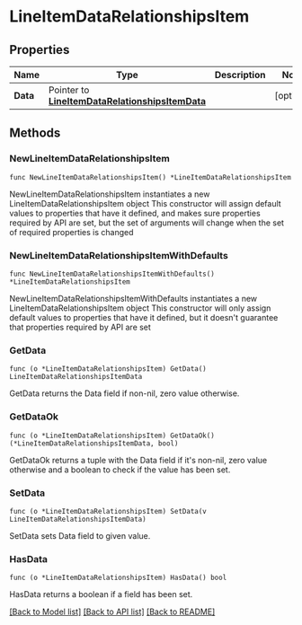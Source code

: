 # LineItemDataRelationshipsItem

## Properties

Name | Type | Description | Notes
------------ | ------------- | ------------- | -------------
**Data** | Pointer to [**LineItemDataRelationshipsItemData**](LineItemDataRelationshipsItemData.md) |  | [optional] 

## Methods

### NewLineItemDataRelationshipsItem

`func NewLineItemDataRelationshipsItem() *LineItemDataRelationshipsItem`

NewLineItemDataRelationshipsItem instantiates a new LineItemDataRelationshipsItem object
This constructor will assign default values to properties that have it defined,
and makes sure properties required by API are set, but the set of arguments
will change when the set of required properties is changed

### NewLineItemDataRelationshipsItemWithDefaults

`func NewLineItemDataRelationshipsItemWithDefaults() *LineItemDataRelationshipsItem`

NewLineItemDataRelationshipsItemWithDefaults instantiates a new LineItemDataRelationshipsItem object
This constructor will only assign default values to properties that have it defined,
but it doesn't guarantee that properties required by API are set

### GetData

`func (o *LineItemDataRelationshipsItem) GetData() LineItemDataRelationshipsItemData`

GetData returns the Data field if non-nil, zero value otherwise.

### GetDataOk

`func (o *LineItemDataRelationshipsItem) GetDataOk() (*LineItemDataRelationshipsItemData, bool)`

GetDataOk returns a tuple with the Data field if it's non-nil, zero value otherwise
and a boolean to check if the value has been set.

### SetData

`func (o *LineItemDataRelationshipsItem) SetData(v LineItemDataRelationshipsItemData)`

SetData sets Data field to given value.

### HasData

`func (o *LineItemDataRelationshipsItem) HasData() bool`

HasData returns a boolean if a field has been set.


[[Back to Model list]](../README.md#documentation-for-models) [[Back to API list]](../README.md#documentation-for-api-endpoints) [[Back to README]](../README.md)


